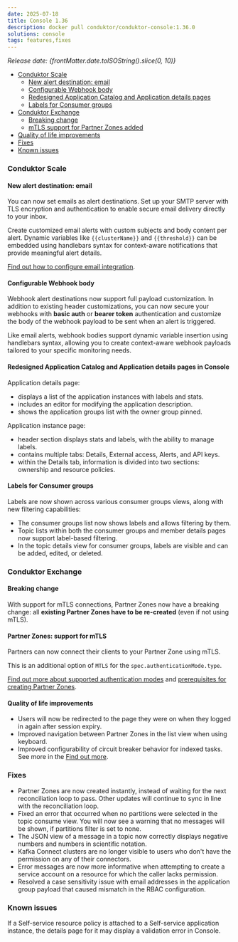 ```yaml
---
date: 2025-07-18
title: Console 1.36
description: docker pull conduktor/conduktor-console:1.36.0
solutions: console
tags: features,fixes
---
```


_Release date: {frontMatter.date.toISOString().slice(0, 10)}_

- [Conduktor Scale](#conduktor-scale)
  - [New alert destination: email](#new-alert-destination-email)
  - [Configurable Webhook body](#configurable-webhook-body)
  - [Redesigned Application Catalog and Application details pages](#redesigned-application-catalog-and-application-details-pages-in-console)
  - [Labels for Consumer groups](#labels-for-consumer-groups)
- [Conduktor Exchange](#conduktor-exchange)
  - [Breaking change](#breaking-change)
  - [mTLS support for Partner Zones added](#partner-zones-support-for-mtls)
- [Quality of life improvements](#quality-of-life-improvements)
- [Fixes](#fixes)
- [Known issues](#known-issues)

### Conduktor Scale

#### New alert destination: email

You can now set emails as alert destinations. Set up your SMTP server with TLS encryption and authentication to enable secure email delivery directly to your inbox.

Create customized email alerts with custom subjects and body content per alert. Dynamic variables like `{{clusterName}}` and `{{threshold}}` can be embedded using handlebars syntax for context-aware notifications that provide meaningful alert details.

[Find out how to configure email integration](/platform/navigation/settings/integrations/#email-integration).

#### Configurable Webhook body

Webhook alert destinations now support full payload customization. In addition to existing header customizations, you can now secure your webhooks with **basic auth** or **bearer token** authentication and customize the body of the webhook payload to be sent when an alert is triggered.

Like email alerts, webhook bodies support dynamic variable insertion using handlebars syntax, allowing you to create context-aware webhook payloads tailored to your specific monitoring needs.

#### Redesigned Application Catalog and Application details pages in Console

Application details page:

- displays a list of the application instances with labels and stats.
- includes an editor for modifying the application description.
- shows the application groups list with the owner group pinned.

Application instance page:

- header section displays stats and labels, with the ability to manage labels.
- contains multiple tabs: Details, External access, Alerts, and API keys.
- within the Details tab, information is divided into two sections: ownership and resource policies.

#### Labels for Consumer groups

Labels are now shown across various consumer groups views, along with new filtering capabilities:

- The consumer groups list now shows labels and allows filtering by them.
- Topic lists within both the consumer groups and member details pages now support label-based filtering.
- In the topic details view for consumer groups, labels are visible and can be added, edited, or deleted.

### Conduktor Exchange

#### Breaking change

With support for mTLS connections, Partner Zones now have a breaking change: all **existing Partner Zones have to be re-created** (even if not using mTLS).

#### Partner Zones: support for mTLS

Partners can now connect their clients to your Partner Zone using mTLS.

This is an additional option of `MTLS` for the `spec.authenticationMode.type`.

[Find out more about supported authentication modes](/platform/reference/resource-reference/console/#partner-zone) and [prerequisites for creating Partner Zones](/platform/navigation/partner-zones/#prerequisites).

#### Quality of life improvements

- Users will now be redirected to the page they were on when they logged in again after session expiry.
- Improved navigation between Partner Zones in the list view when using keyboard.
- Improved configurability of circuit breaker behavior for indexed tasks. See more in the [Find out more](/platform/get-started/configuration/env-variables/#indexer-properties).

### Fixes

- Partner Zones are now created instantly, instead of waiting for the next reconciliation loop to pass. Other updates will continue to sync in line with the reconciliation loop.
- Fixed an error that occurred when no partitions were selected in the topic consume view. You will now see a warning that no messages will be shown, if partitions filter is set to none.
- The JSON view of a message in a topic now correctly displays negative numbers and numbers in scientific notation.
- Kafka Connect clusters are no longer visible to users who don't have the permission on any of their connectors.
- Error messages are now more informative when attempting to create a service account on a resource for which the caller lacks permission.
- Resolved a case sensitivity issue with email addresses in the application group payload that caused mismatch in the RBAC configuration.

### Known issues

If a Self-service resource policy is attached to a Self-service application instance, the details page for it may display a validation error in Console.
